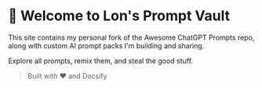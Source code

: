 # 👋 Welcome to Lon's Prompt Vault

This site contains my personal fork of the Awesome ChatGPT Prompts repo, along with custom AI prompt packs I'm building and sharing.

Explore all prompts, remix them, and steal the good stuff.

> Built with ❤️ and Docsify

